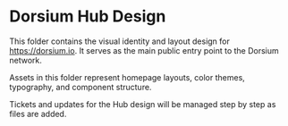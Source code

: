 # Dorsium Hub Design

This folder contains the visual identity and layout design for https://dorsium.io. It serves as the main public entry point to the Dorsium network.

Assets in this folder represent homepage layouts, color themes, typography, and component structure.

Tickets and updates for the Hub design will be managed step by step as files are added.
